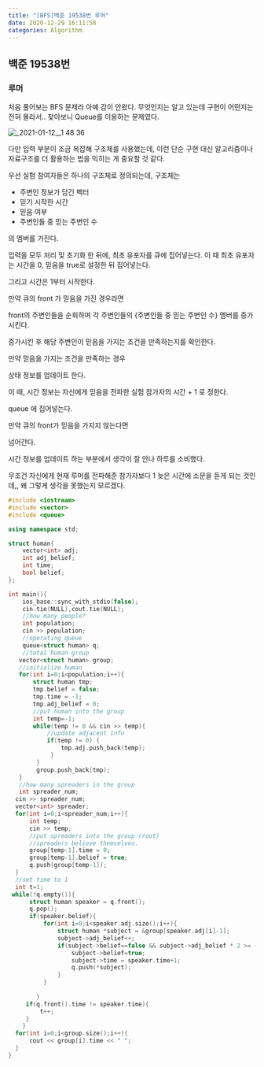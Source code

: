 ```yaml
---
title: "[BFS]백준 19538번 루머"
date: 2020-12-29 16:11:58
categories: Algorithm
---
```


## 백준 19538번

### 루머

처음 풀어보는 BFS 문제라 아예 감이 안왔다. 무엇인지는 알고 있는데 구현이 어떤지는 전혀 몰라서.. 찾아보니 Queue를 이용하는 문제였다. 


![_2021-01-12__1 48 36](https://user-images.githubusercontent.com/55180768/105606080-96d92900-5dda-11eb-9e6e-7c03de28eb48.png)



다만 입력 부분이 조금 복잡해 구조체를 사용했는데, 이런 단순 구현 대신 알고리즘이나 자료구조를 더 활용하는 법을 익히는 게 중요할 것 같다. 

우선 실험 참여자들은 하나의 구조체로 정의되는데, 구조체는

- 주변인 정보가 담긴 벡터
- 믿기 시작한 시간
- 믿음 여부
- 주변인들 중 믿는 주변인 수

의 멤버를 가진다. 

입력을 모두 처리 및 초기화 한 뒤에, 최초 유포자를 큐에 집어넣는다. 이 때 최초 유포자는 시간을 0, 믿음을 true로 설정한 뒤 집어넣는다. 

그리고 시간은 1부터 시작한다. 

만약 큐의 front 가 믿음을 가진 경우라면 

front의 주변인들을 순회하며 각 주변인들의 {주변인들 중 믿는 주변인 수} 멤버를 증가시킨다. 

증가시킨 후 해당 주변인이 믿음을 가지는 조건을 만족하는지를 확인한다. 

만약 믿음을 가지는 조건을 만족하는 경우

상태 정보를 업데이트 한다. 

이 때, 시간 정보는 자신에게 믿음을 전파한 실험 참가자의 시간 + 1 로 정한다. 

queue 에 집어넣는다. 

만약 큐의 front가 믿음을 가지지 않는다면

넘어간다. 

시간 정보를 업데이트 하는 부분에서 생각이 잘 안나 하루를 소비했다. 

무조건 자신에게 현재 루머를 전파해준 참가자보다 1 늦은 시간에 소문을 듣게 되는 것인데,, 왜 그렇게 생각을 못했는지 모르겠다. 

```cpp
#include <iostream>
#include <vector>
#include <queue>

using namespace std;

struct human{
    vector<int> adj;
    int adj_belief;
    int time;
    bool belief;
};

int main(){
    ios_base::sync_with_stdio(false);
    cin.tie(NULL),cout.tie(NULL);
    //how many people?
    int population;
    cin >> population;
    //operating queue
    queue<struct human> q;
    //total human group
   vector<struct human> group;
   //initialize human
   for(int i=0;i<population;i++){
       struct human tmp;
       tmp.belief = false;
       tmp.time = -1;
       tmp.adj_belief = 0;
       //put human into the group
       int temp=-1;
       while(temp != 0 && cin >> temp){
           //update adjacent info
           if(temp != 0) {
               tmp.adj.push_back(temp);
            }
        } 
        group.push_back(tmp);
   }
   //how many spreaders in the group
   int spreader_num;
  cin >> spreader_num;
  vector<int> spreader; 
  for(int i=0;i<spreader_num;i++){
      int temp;
      cin >> temp;
      //put spreaders into the group (root)
      //spreaders believe themselves.
      group[temp-1].time = 0;
      group[temp-1].belief = true;
      q.push(group[temp-1]);
  } 
  //set time to 1
  int t=1;
 while(!q.empty()){
      struct human speaker = q.front();
      q.pop();
      if(speaker.belief){
          for(int i=0;i<speaker.adj.size();i++){
              struct human *subject = &group[speaker.adj[i]-1]; 
              subject->adj_belief++;
              if(subject->belief==false && subject->adj_belief * 2 >= (float)subject->adj.size()){
                  subject->belief=true;
                  subject->time = speaker.time+1;
                  q.push(*subject);
              }
          }
          
        } 
     if(q.front().time != speaker.time){
         t++;
     }
    }
  for(int i=0;i<group.size();i++){
      cout << group[i].time << " ";
  }
}

```
